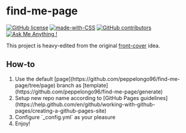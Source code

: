 # find-me-page
[![GitHub license](https://img.shields.io/github/license/peppelongo96/find-me-page.svg)](https://github.com/peppelongo96/find-me-page/blob/theme/LICENSE) [![made-with-CSS](https://img.shields.io/badge/Made%20with-CSS-1f425f.svg)]() [![GitHub contributors](https://img.shields.io/github/contributors/peppelongo96/find-me-page.svg)](https://GitHub.com/peppelongo96/find-me-page/graphs/contributors/) [![Ask Me Anything !](https://img.shields.io/badge/Ask%20me-anything-1abc9c.svg)](https://peppelongo96.github.io)

This project is heavy-edited from the original [front-cover](https://github.com/dashingcode/front-cover) idea.

## How-to
<ol>
<li>Use the default [page](https://github.com/peppelongo96/find-me-page/tree/page) branch as [template](https://github.com/peppelongo96/find-me-page/generate)</li>
<li>Setup new repo name according to [GitHub Pages guidelines](https://help.github.com/en/github/working-with-github-pages/creating-a-github-pages-site)</li>
<li>Configure `_config.yml` as your pleasure</li>
<li>Enjoy!</li>
</ol>
